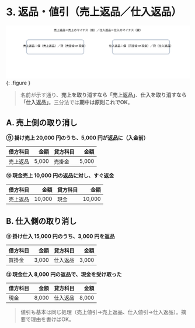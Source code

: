 # 3. 返品・値引（売上返品／仕入返品）

![返品・値引の型](../assets/img/ch09/returns_patterns.svg){: .figure }

> 名前が示す通り、**売上を取り消すなら「売上返品」**、**仕入を取り消すなら「仕入返品」**。三分法では<strong>期中は原則これでOK</strong>。

## A. 売上側の取り消し

**⑨ 掛け売上 20,000 円のうち、5,000 円が返品に（入金前）**

| 借方科目 |  金額 | 貸方科目 |  金額 |
| -------- | ----: | -------- | ----: |
| 売上返品 | 5,000 | 売掛金   | 5,000 |

**⑩ 現金売上 10,000 円の返品に対し、すぐ返金**

| 借方科目 |   金額 | 貸方科目 |   金額 |
| -------- | -----: | -------- | -----: |
| 売上返品 | 10,000 | 現金     | 10,000 |

## B. 仕入側の取り消し

**⑪ 掛け仕入 15,000 円のうち、3,000 円を返品**

| 借方科目 |  金額 | 貸方科目 |  金額 |
| -------- | ----: | -------- | ----: |
| 買掛金   | 3,000 | 仕入返品 | 3,000 |

**⑫ 現金仕入 8,000 円の返品で、現金を受け取った**

| 借方科目 |  金額 | 貸方科目 |  金額 |
| -------- | ----: | -------- | ----: |
| 現金     | 8,000 | 仕入返品 | 8,000 |

> 値引も基本は同じ処理（売上値引→売上返品、仕入値引→仕入返品）。摘要で理由を書けばOK。
